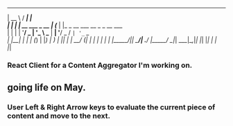 
  _____                     _____ _                            
 |  __ \                   / ____| |                           
 | |  | |_ __ ___  _ __   | (___ | |_ _ __ ___  __ _ _ __ ___  
 | |  | | '__/ _ \| '_ \   \___ \| __| '__/ _ \/ _` | '_ ` _ \
 | |__| | | | (_) | |_) |  ____) | |_| | |  __/ (_| | | | | | |
 |_____/|_|  \___/| .__/  |_____/ \__|_|  \___|\__,_|_| |_| |_|
                  | |                                          
                  |_|                                          


### React Client for a Content Aggregator I'm working on.

## going life on May.



### User Left & Right Arrow keys to evaluate the current piece of content and move to the next.
